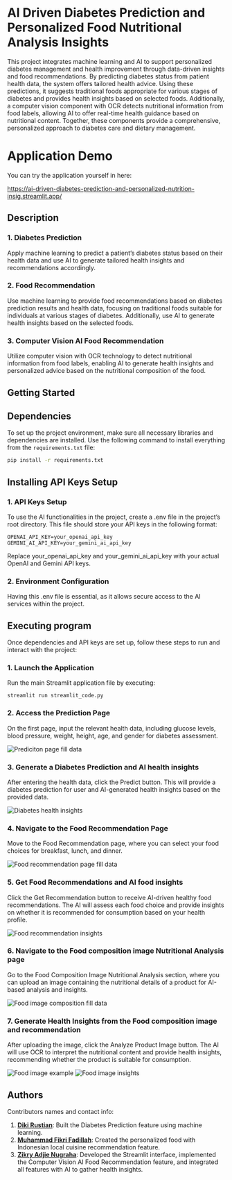 # AI Driven Diabetes Prediction and Personalized Food Nutritional Analysis Insights
This project integrates machine learning and AI to support personalized diabetes management and health improvement through data-driven insights and food recommendations. By predicting diabetes status from patient health data, the system offers tailored health advice. Using these predictions, it suggests traditional foods appropriate for various stages of diabetes and provides health insights based on selected foods. Additionally, a computer vision component with OCR detects nutritional information from food labels, allowing AI to offer real-time health guidance based on nutritional content. Together, these components provide a comprehensive, personalized approach to diabetes care and dietary management.

# Application Demo
You can try the application yourself in here:

https://ai-driven-diabetes-prediction-and-personalized-nutrition-insig.streamlit.app/

## Description
### 1. **Diabetes Prediction**  
   Apply machine learning to predict a patient’s diabetes status based on their health data and use AI to generate tailored health insights and recommendations accordingly.

### 2. **Food Recommendation**  
   Use machine learning to provide food recommendations based on diabetes prediction results and health data, focusing on traditional foods suitable for individuals at various stages of diabetes. Additionally, use AI to generate health insights based on the selected foods.

### 3. **Computer Vision AI Food Recommendation**  
   Utilize computer vision with OCR technology to detect nutritional information from food labels, enabling AI to generate health insights and personalized advice based on the nutritional composition of the food.

## Getting Started
## Dependencies
To set up the project environment, make sure all necessary libraries and dependencies are installed. Use the following command to install everything from the `requirements.txt` file:

```bash
pip install -r requirements.txt
```

## Installing API Keys Setup
### 1. **API Keys Setup**
  To use the AI functionalities in the project, create a .env file in the project’s root directory. This file should store your API keys in the following format:
  ```
  OPENAI_API_KEY=your_openai_api_key
  GEMINI_AI_API_KEY=your_gemini_ai_api_key
  ```
  Replace your_openai_api_key and your_gemini_ai_api_key with your actual OpenAI and Gemini API keys.

### 2. **Environment Configuration**
  Having this .env file is essential, as it allows secure access to the AI services within the project.

## Executing program
Once dependencies and API keys are set up, follow these steps to run and interact with the project:

### 1. **Launch the Application**
  Run the main Streamlit application file by executing:
```
streamlit run streamlit_code.py
```
### 2. **Access the Prediction Page**
  On the first page, input the relevant health data, including glucose levels, blood pressure, weight, height, age, and gender for diabetes assessment.

  ![Prediciton page fill data](https://github.com/nugrahazikry/healthkathon-diabetes-prediction-cyber-warriors/blob/main/dataset/Diabetes%20health%20data.png)

### 3. **Generate a Diabetes Prediction and AI health insights**
  After entering the health data, click the Predict button. This will provide a diabetes prediction for user and AI-generated health insights based on the provided data.
  
  ![Diabetes health insights](https://github.com/nugrahazikry/healthkathon-diabetes-prediction-cyber-warriors/blob/main/dataset/Prediction%20health%20data%20insights.png)

### 4. **Navigate to the Food Recommendation Page**
  Move to the Food Recommendation page, where you can select your food choices for breakfast, lunch, and dinner.
  
  ![Food recommendation page fill data](https://github.com/nugrahazikry/healthkathon-diabetes-prediction-cyber-warriors/blob/main/dataset/Food%20recommendation%20fill%20data.png)

### 5. **Get Food Recommendations and AI food insights**
  Click the Get Recommendation button to receive AI-driven healthy food recommendations. The AI will assess each food choice and provide insights on whether it is recommended for consumption based on your health profile.
  
  ![Food recommendation insights](https://github.com/nugrahazikry/healthkathon-diabetes-prediction-cyber-warriors/blob/main/dataset/food%20recommendation%20insights.png)

### 6. **Navigate to the Food composition image Nutritional Analysis page**
  Go to the Food Composition Image Nutritional Analysis section, where you can upload an image containing the nutritional details of a product for AI-based analysis and insights.
  
  ![Food image composition fill data](https://github.com/nugrahazikry/healthkathon-diabetes-prediction-cyber-warriors/blob/main/dataset/Food%20composition%20picture%20analysis%20fill%20data.png)

### 7. **Generate Health Insights from the Food composition image and recommendation**
  After uploading the image, click the Analyze Product Image button. The AI will use OCR to interpret the nutritional content and provide health insights, recommending whether the product is suitable for consumption.
  
  ![Food image example](https://github.com/nugrahazikry/healthkathon-diabetes-prediction-cyber-warriors/blob/main/dataset/Food%20picture%20composition%20for%20analysis.png)
  ![Food image insights](https://github.com/nugrahazikry/healthkathon-diabetes-prediction-cyber-warriors/blob/main/dataset/Food%20composition%20picture%20analysis%20insights.png)

## Authors
Contributors names and contact info: 
1. **[Diki Rustian](https://github.com/dikirust)**: Built the Diabetes Prediction feature using machine learning.
2. **[Muhammad Fikri Fadillah](https://github.com/boxside)**: Created the personalized food with Indonesian local cuisine recommendation feature.
3. **[Zikry Adjie Nugraha](https://github.com/nugrahazikry)**: Developed the Streamlit interface, implemented the Computer Vision AI Food Recommendation feature, and integrated all features with AI to gather health insights.
